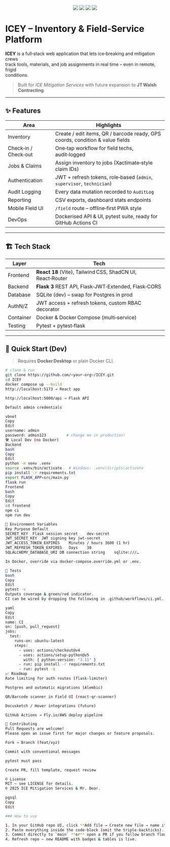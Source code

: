 <!--
  ICEY – Icebreaking Inventory & Field‑Service Platform
  Author: Mr. Dear  ·  2025
-->

<p align="center">
  <img src="https://img.shields.io/badge/Flask-API-red?logo=flask" />
  <img src="https://img.shields.io/badge/React-Front‑End-61DAFB?logo=react" />
  <img src="https://img.shields.io/badge/Docker-Compose-2496ED?logo=docker" />
  <img src="https://img.shields.io/badge/CI‑ready-✅-success" />
</p>

# ICEY – Inventory & Field‑Service Platform

**ICEY** is a full‑stack web application that lets ice‑breaking and mitigation crews  
track tools, materials, and job assignments in real time – even in remote, frigid  
conditions.

> Built for *ICE Mitigation Services* with future expansion to **JT Walsh Contracting**.

---

## ✨ Features

| Area                | Highlights                                                                    |
| ------------------- | ----------------------------------------------------------------------------- |
| Inventory           | Create / edit items, QR / barcode ready, GPS coords, condition & value fields |
| Check‑in / Check‑out| One‑tap workflow for field techs, audit‑logged                                |
| Jobs & Claims       | Assign inventory to jobs (Xactimate‑style claim IDs)                          |
| Authentication      | JWT + refresh tokens, role‑based (`admin`, `supervisor`, `technician`)        |
| Audit Logging       | Every data mutation recorded to `AuditLog`                                    |
| Reporting           | CSV exports, dashboard stats endpoints                                        |
| Mobile Field UI     | `/field` route – offline‑first PWA style                                      |
| DevOps              | Dockerised API & UI, pytest suite, ready for GitHub Actions CI                |

---

## 🏗️ Tech Stack

| Layer     | Tech                                                                             |
| --------- | -------------------------------------------------------------------------------- |
| Frontend  | **React 18** (Vite), Tailwind CSS, ShadCN UI, React‑Router                        |
| Backend   | **Flask 3** REST API, Flask‑JWT‑Extended, Flask‑CORS                              |
| Database  | SQLite (dev) – swap for Postgres in prod                                         |
| AuthN/Z   | JWT access + refresh tokens, custom RBAC decorator                               |
| Container | Docker & Docker Compose (multi‑service)                                          |
| Testing   | Pytest + pytest‑flask                                                            |

---

## 🚀 Quick Start (Dev)

> Requires **Docker Desktop** or plain Docker CLI.

```bash
# clone & run
git clone https://github.com/<your‑org>/ICEY.git
cd ICEY
docker compose up --build
http://localhost:5173 → React app

http://localhost:5000/api → Flask API

Default admin credentials

vbnet
Copy
Edit
username: admin
password: admin123         # change me in production!
🛠️ Local Dev (no Docker)
Backend
bash
Copy
Edit
python -m venv .venv
source .venv/bin/activate   # Windows: .venv\Scripts\activate
pip install -r requirements.txt
export FLASK_APP=src/main.py
flask run
Frontend
bash
Copy
Edit
cd frontend
npm ci
npm run dev

🔐 Environment Variables
Key	Purpose	Default
SECRET_KEY	Flask session secret	dev‑secret
JWT_SECRET_KEY	JWT signing key	jwt‑secret
JWT_ACCESS_TOKEN_EXPIRES	Minutes / hours	3600 (1 hr)
JWT_REFRESH_TOKEN_EXPIRES	Days	30
SQLALCHEMY_DATABASE_URI	DB connection string	sqlite:///…

In Docker, override via docker-compose.override.yml or .env.

🧪 Tests
bash
Copy
Edit
pytest -v
Outputs coverage & green/red indicator.
CI can be wired by dropping the following in .github/workflows/ci.yml.

yaml
Copy
Edit
name: CI
on: [push, pull_request]
jobs:
  test:
    runs-on: ubuntu-latest
    steps:
      - uses: actions/checkout@v4
      - uses: actions/setup-python@v5
        with: { python-version: "3.11" }
      - run: pip install -r requirements.txt
      - run: pytest -q
📈 Roadmap
Rate limiting for auth routes (flask-limiter)

Postgres and automatic migrations (Alembic)

QR/Barcode scanner in Field UI (react‑qr‑scanner)

Docusketch / Hover integrations (future)

GitHub Actions → Fly.io/AWS deploy pipeline

🤝 Contributing
Pull Requests are welcome!
Please open an issue first for major changes or feature proposals.

Fork → Branch (feat/xyz)

Commit with conventional messages

pytest must pass

Create PR, fill template, request review

© License
MIT – see LICENSE for details.
© 2025 ICE Mitigation Services & Mr. Dear.

pgsql
Copy
Edit

### How to use

1. In your GitHub repo UI, click **Add file → Create new file → name it `README.md`**  
2. Paste everything inside the code‑block (omit the triple‑backticks).  
3. Commit directly to `main` **or** open a PR if you follow branch flow.  
4. Refresh repo – new README with badges & tables is live.
